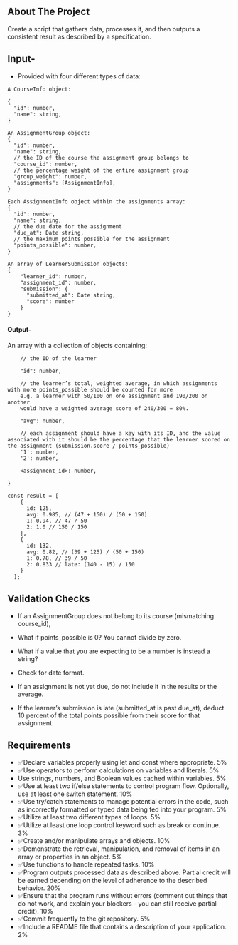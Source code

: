 ## About The Project

Create a script that gathers data, processes it, and then outputs a consistent result as described by a specification. 

## Input-
 * Provided with four different types of data:
```
A CourseInfo object:

{
  "id": number,
  "name": string,
}

An AssignmentGroup object:
{
  "id": number,
  "name": string,
  // the ID of the course the assignment group belongs to
  "course_id": number,
  // the percentage weight of the entire assignment group
  "group_weight": number,
  "assignments": [AssignmentInfo],
}

Each AssignmentInfo object within the assignments array:
{
  "id": number,
  "name": string,
  // the due date for the assignment
  "due_at": Date string,
  // the maximum points possible for the assignment
  "points_possible": number,
}

An array of LearnerSubmission objects:
{
    "learner_id": number,
    "assignment_id": number,
    "submission": {
      "submitted_at": Date string,
      "score": number
    }
}
```
#### Output-
An array with a collection of objects containing:

``` {
    // the ID of the learner 

    "id": number,

    // the learner’s total, weighted average, in which assignments with more points_possible should be counted for more 
    e.g. a learner with 50/100 on one assignment and 190/200 on another
    would have a weighted average score of 240/300 = 80%.
    
    "avg": number,

    // each assignment should have a key with its ID, and the value associated with it should be the percentage that the learner scored on the assignment (submission.score / points_possible)
    '1': number,
    '2': number,

    <assignment_id>: number,
   
}
```

``` 
const result = [
    {
      id: 125,
      avg: 0.985, // (47 + 150) / (50 + 150)
      1: 0.94, // 47 / 50
      2: 1.0 // 150 / 150
    },
    {
      id: 132,
      avg: 0.82, // (39 + 125) / (50 + 150)
      1: 0.78, // 39 / 50
      2: 0.833 // late: (140 - 15) / 150
    }
  ];
  ```

## Validation Checks

- If an AssignmentGroup does not belong to its course (mismatching course_id), 

- What if points_possible is 0? You cannot divide by zero. 

- What if a value that you are expecting to be a number is instead a string? 

- Check for date format.

- If an assignment is not yet due, do not include it in the results or the average. 

- If the learner’s submission is late (submitted_at is past due_at), deduct 10 percent of the total points possible from their score for that assignment.

## Requirements


- ✅Declare variables properly using let and const where appropriate.	5%
- ✅Use operators to perform calculations on variables and literals.	5%
- Use strings, numbers, and Boolean values cached within variables.	5%
- ✅Use at least two if/else statements to control program flow. Optionally, use at least one switch statement.	10%
- ✅Use try/catch statements to manage potential errors in the code, such as incorrectly formatted or typed data being fed into your program.	5%
- ✅Utilize at least two different types of loops.	5%
- ✅Utilize at least one loop control keyword such as break or continue.	3%
- ✅Create and/or manipulate arrays and objects.	10%
- ✅Demonstrate the retrieval, manipulation, and removal of items in an array or properties in an object.	5%
- ✅Use functions to handle repeated tasks.	10%
- ✅Program outputs processed data as described above. Partial credit will be earned depending on the level of adherence to the described behavior.	20%
- ✅Ensure that the program runs without errors (comment out things that do not work, and explain your blockers - you can still receive partial credit).	10%
- ✅Commit frequently to the git repository.	5%
- ✅Include a README file that contains a description of your application.	2%




